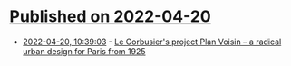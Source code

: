 # [Published on 2022-04-20](index.md)

* [2022-04-20, 10:39:03](https://news.ycombinator.com/item?id=31094958) - [Le Corbusier's project Plan Voisin – a radical urban design for Paris from 1925](https://www.clemensgritl.com/video)
